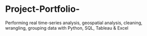 # Project-Portfolio-
Performing real time-series analysis, geospatial analysis, cleaning, wrangling, grouping data with Python, SQL, Tableau &amp; Excel
